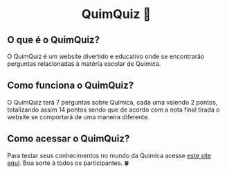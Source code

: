 <h1 align="center">QuimQuiz &#x1F9EA</h1>

## O que é o QuimQuiz?
O QuimQuiz é um website divertido e educativo onde se encontrarão perguntas relacionadas à matéria escolar de Química.

## Como funciona o QuimQuiz?
O QuimQuiz terá 7 perguntas sobre Química, cada uma valendo 2 pontos, totalizando assim 14 pontos sendo que de acordo com a nota final tirada o website se comportará de uma maneira diferente.

## Como acessar o QuimQuiz?
Para testar seus conhecimentos no mundo da Química acesse [este site aqui](https://github.com/vitorjungles/quimquiz/tree/master/pages). Boa sorte à todos os participantes. :four_leaf_clover:

